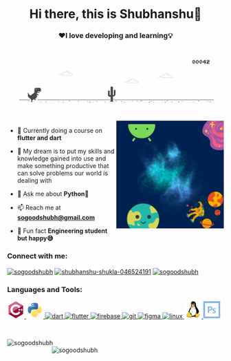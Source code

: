 <h1 align="center">Hi there, this is Shubhanshu👋</h1>
<h3 align="center">❤️I love developing and learning💡</h3>
<div align ="center">
  <img src="resources/dino.gif">
</div>
<br>
<img align="right" alt="JPG" src="resources/hello.gif" width="250" height="250" />

- 🌱 Currently doing a course on **flutter and dart**

- 💫 My dream is to put my skills and knowledge gained into use and make something productive that can solve problems our world is dealing with
- 💬 Ask me about **Python🐍**

- 📫 Reach me at **sogoodshubh@gmail.com**

- 🐣 Fun fact **Engineering student but happy😅**

<h3 align="left">Connect with me:</h3>

<p align="left">

<a href="https://twitter.com/sogoodshubh" target="blank"><img align="center" src="https://raw.githubusercontent.com/rahuldkjain/github-profile-readme-generator/master/src/images/icons/Social/twitter.svg" alt="sogoodshubh" height="30" width="40" /></a>
<a href="https://linkedin.com/in/shubhanshu-shukla-046524191" target="blank"><img align="center" src="https://raw.githubusercontent.com/rahuldkjain/github-profile-readme-generator/master/src/images/icons/Social/linked-in-alt.svg" alt="shubhanshu-shukla-046524191" height="30" width="40" /></a>
<a href="https://instagram.com/sogoodshubh" target="blank"><img align="center" src="https://raw.githubusercontent.com/rahuldkjain/github-profile-readme-generator/master/src/images/icons/Social/instagram.svg" alt="sogoodshubh" height="30" width="40" /></a>
</p>

<h3 align="left">Languages and Tools:</h3>

<p align="left">

<a href="https://www.w3schools.com/cpp/" target="_blank" rel="noreferrer"> <img src="https://raw.githubusercontent.com/devicons/devicon/master/icons/cplusplus/cplusplus-original.svg" alt="cplusplus" width="40" height="40"/> </a>
<a href="https://www.python.org" target="_blank" rel="noreferrer"> <img src="https://raw.githubusercontent.com/devicons/devicon/master/icons/python/python-original.svg" alt="python" width="40" height="40"/> </a>
<a href="https://dart.dev" target="_blank" rel="noreferrer"> <img src="https://www.vectorlogo.zone/logos/dartlang/dartlang-icon.svg" alt="dart" width="40" height="40"/> </a>
<a href="https://flutter.dev" target="_blank" rel="noreferrer"> <img src="https://www.vectorlogo.zone/logos/flutterio/flutterio-icon.svg" alt="flutter" width="40" height="40"/> </a>
<a href="https://firebase.google.com/" target="_blank" rel="noreferrer"> <img src="https://www.vectorlogo.zone/logos/firebase/firebase-icon.svg" alt="firebase" width="40" height="40"/> </a>
<a href="https://git-scm.com/" target="_blank" rel="noreferrer"> <img src="https://www.vectorlogo.zone/logos/git-scm/git-scm-icon.svg" alt="git" width="40" height="40"/> </a>
<a href="https://www.figma.com/" target="_blank" rel="noreferrer"> <img src="https://www.vectorlogo.zone/logos/figma/figma-icon.svg" alt="figma" width="40" height="40"/> </a>
<a href="https://www.gnu.org/software/bash/" target="_blank" rel="noreferrer"> <img src="https://bashlogo.com/img/symbol/png/full_colored_dark.png" alt="linux" width="40" height="40"/> </a>
<a href="https://www.linux.org/" target="_blank" rel="noreferrer"> <img src="https://raw.githubusercontent.com/devicons/devicon/master/icons/linux/linux-original.svg" alt="linux" width="40" height="40"/> </a>
<a href="https://www.photoshop.com/en" target="_blank" rel="noreferrer"> <img src="https://raw.githubusercontent.com/devicons/devicon/master/icons/photoshop/photoshop-line.svg" alt="photoshop" width="40" height="40"/></a></p>
<br>

<p><img align="left" src="https://github-readme-stats.vercel.app/api/top-langs?username=sogoodshubh&show_icons=true&theme=tokyonight&locale=en&layout=compact" alt="sogoodshubh" /></p> 

<p>&nbsp;<img align="right" width="400" src="https://github-readme-stats.vercel.app/api?username=sogoodshubh&show_icons=true&theme=tokyonight&locale=en" alt="sogoodshubh" /></p>
